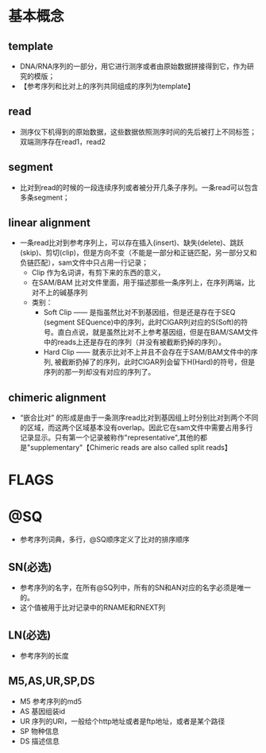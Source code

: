 基本概念
=======
template
--------
* DNA/RNA序列的一部分，用它进行测序或者由原始数据拼接得到它，作为研究的模版；
* 【参考序列和比对上的序列共同组成的序列为template】

read
----
* 测序仪下机得到的原始数据，这些数据依照测序时间的先后被打上不同标签；双端测序存在read1，read2

segment
-------
* 比对到read的时候的一段连续序列或者被分开几条子序列。一条read可以包含多条segment；

linear alignment
----------------
* 一条read比对到参考序列上，可以存在插入(insert)、缺失(delete)、跳跃(skip)、剪切(clip)，但是方向不变（不能是一部分和正链匹配，另一部分又和负链匹配），sam文件中只占用一行记录；
  * Clip 作为名词讲，有剪下来的东西的意义，
  * 在SAM/BAM 比对文件里面，用于描述那些一条序列上，在序列两端，比对不上的碱基序列
  * 类别：
    * Soft Clip —— 是指虽然比对不到基因组，但是还是存在于SEQ (segment SEQuence)中的序列，此时CIGAR列对应的S(Soft)的符号。直白点说，就是虽然比对不上参考基因组，但是在BAM/SAM文件中的reads上还是存在的序列（并没有被截断扔掉的序列）。
    * Hard Clip —— 就表示比对不上并且不会存在于SAM/BAM文件中的序列, 被截断扔掉了的序列，此时CIGAR列会留下H(Hard)的符号，但是序列的那一列却没有对应的序列了。

chimeric alignment
------------------
* “嵌合比对” 的形成是由于一条测序read比对到基因组上时分别比对到两个不同的区域，而这两个区域基本没有overlap。因此它在sam文件中需要占用多行记录显示。只有第一个记录被称作"representative",其他的都是"supplementary"【Chimeric reads are also called split reads】



FLAGS
=====




@SQ
===
* 参考序列词典，多行，@SQ顺序定义了比对的排序顺序

SN(必选)
-------
* 参考序列的名字，在所有@SQ列中，所有的SN和AN对应的名字必须是唯一的。
* 这个值被用于比对记录中的RNAME和RNEXT列

LN(必选)
-------
* 参考序列的长度

M5,AS,UR,SP,DS
--------------
* M5 参考序列的md5
* AS 基因组装id
* UR 序列的URI，一般给个http地址或者是ftp地址，或者是某个路径
* SP 物种信息
* DS 描述信息

